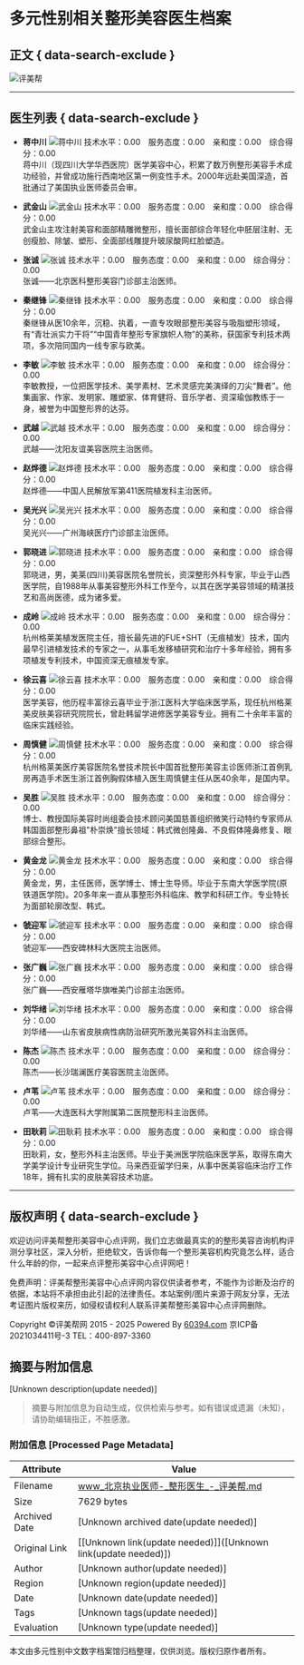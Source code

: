 # 多元性别相关整形美容医生档案

## 正文 { data-search-exclude }


![评美帮](/templates/main/default/files/img/logo.png)

---

## 医生列表 { data-search-exclude }

- **蒋中川**
  ![蒋中川](/uploads/pictures/2016-05/thumb_16_1464597810.jpg)
  技术水平：0.00　服务态度：0.00　亲和度：0.00　综合得分：0.00  
  蒋中川（现四川大学华西医院）医学美容中心，积累了数万例整形美容手术成功经验，并曾成功施行西南地区第一例变性手术。2000年远赴美国深造，首批通过了美国执业医师委员会审。

- **武金山**
  ![武金山](/uploads/pictures/2019-03/thumb_21_1551924099.jpg)
  技术水平：0.00　服务态度：0.00　亲和度：0.00　综合得分：0.00  
  武金山主攻注射美容和面部精雕微整形，擅长面部综合年轻化中胚层注射、无创瘦脸、除皱、塑形、全面部线雕提升玻尿酸网红脸塑造。

- **张诚**
  ![张诚](/uploads/pictures/2016-06-01/thumb_01_14646771541474.jpg)
  技术水平：0.00　服务态度：0.00　亲和度：0.00　综合得分：0.00  
  张诚——北京医科整形美容门诊部主治医师。

- **秦继锋**
  ![秦继锋](/uploads/pictures/2016-06-01/thumb_01_14646773435016.jpg)
  技术水平：0.00　服务态度：0.00　亲和度：0.00　综合得分：0.00  
  秦继锋从医10余年，沉稳、执着，一直专攻眼部整形美容与吸脂塑形领域，有“青壮派实力干将”“中国青年整形专家旗帜人物”的美称，获国家专利技术两项，多次陪同国内一线专家与欧美。

- **李敏**
  ![李敏](/uploads/pictures/2016-06-01/thumb_01_14646774546288.jpg)
  技术水平：0.00　服务态度：0.00　亲和度：0.00　综合得分：0.00  
  李敏教授，一位把医学技术、美学素材、艺术灵感完美演绎的刀尖“舞者”。他集画家、作家、发明家、雕塑家、体育健将、音乐学者、资深瑜伽教练于一身，被誉为中国整形界的达芬。

- **武越**
  ![武越](/uploads/pictures/2016-06-01/thumb_01_14646775636092.jpg)
  技术水平：0.00　服务态度：0.00　亲和度：0.00　综合得分：0.00  
  武越——沈阳友谊美容医院主治医师。

- **赵烨德**
  ![赵烨德](/uploads/pictures/2016-06-01/thumb_01_14646776499786.jpg)
  技术水平：0.00　服务态度：0.00　亲和度：0.00　综合得分：0.00  
  赵烨德——中国人民解放军第411医院植发科主治医师。

- **吴光兴**
  ![吴光兴](/uploads/pictures/2016-06-01/thumb_01_14646777622313.jpg)
  技术水平：0.00　服务态度：0.00　亲和度：0.00　综合得分：0.00  
  吴光兴——广州海峡医疗门诊部主治医师。

- **郭晓进**
  ![郭晓进](/uploads/pictures/2016-06-01/thumb_01_14646778974822.jpg)
  技术水平：0.00　服务态度：0.00　亲和度：0.00　综合得分：0.00  
  郭晓进，男，美莱(四川)美容医院名誉院长，资深整形外科专家，毕业于山西医学院，自1988年从事美容整形外科工作至今，以其在医学美容领域的精湛技艺和高尚医德，成为诸多爱。

- **成岭**
  ![成岭](/uploads/pictures/2016-06-01/thumb_01_14646800581901.jpg)
  技术水平：0.00　服务态度：0.00　亲和度：0.00　综合得分：0.00  
  杭州格莱美植发医院主任，擅长最先进的FUE+SHT（无痕植发）技术，国内最早引进植发技术的专家之一，从事毛发移植研究和治疗十多年经验，拥有多项植发专利技术，中国资深无痕植发专家。

- **徐云喜**
  ![徐云喜](/uploads/pictures/2016-06-01/thumb_01_14646800676712.jpg)
  技术水平：0.00　服务态度：0.00　亲和度：0.00　综合得分：0.00  
  医学美容，他历程丰富徐云喜毕业于浙江医科大学临床医学系，现任杭州格莱美皮肤美容研究院院长，曾赴韩留学进修医学美容专业。拥有二十余年丰富的临床实践经验。

- **周慎健**
  ![周慎健](/uploads/pictures/2016-06-01/thumb_01_14646800797337.jpg)
  技术水平：0.00　服务态度：0.00　亲和度：0.00　综合得分：0.00  
  杭州格莱美医疗美容医院名誉技术院长中国首批整形美容主诊医师浙江首例乳房再造手术医生浙江首例胸假体植入医生周慎健主任从医40余年，是国内早。

- **吴胜**
  ![吴胜](/uploads/pictures/2016-06-01/thumb_01_14646800832702.jpg)
  技术水平：0.00　服务态度：0.00　亲和度：0.00　综合得分：0.00  
  博士、教授国际美容时尚组委会技术顾问美国慈善组织微笑行动特约专家师从韩国面部整形鼻祖"朴崇焕"擅长领域：韩式微创隆鼻、不良假体隆鼻修复、眼部综合整形。

- **黄金龙**
  ![黄金龙](/uploads/pictures/2016-06-01/thumb_01_14646801028953.jpg)
  技术水平：0.00　服务态度：0.00　亲和度：0.00　综合得分：0.00  
  黄金龙，男，主任医师，医学博士、博士生导师。毕业于东南大学医学院(原铁道医学院)。20多年来一直从事整形外科临床、教学和科研工作。专业特长为面部轮廓改型、韩式。

- **虢迎军**
  ![虢迎军](/uploads/pictures/2016-06-01/thumb_01_14646801139728.jpg)
  技术水平：0.00　服务态度：0.00　亲和度：0.00　综合得分：0.00  
  虢迎军——西安碑林科大医院主治医师。

- **张广巍**
  ![张广巍](/uploads/pictures/2016-06-01/thumb_01_14646801742003.jpg)
  技术水平：0.00　服务态度：0.00　亲和度：0.00　综合得分：0.00  
  张广巍——西安雁塔华旗唯美门诊部主治医师。

- **刘华绪**
  ![刘华绪](/uploads/pictures/2016-06-01/thumb_01_14646803253432.jpg)
  技术水平：0.00　服务态度：0.00　亲和度：0.00　综合得分：0.00  
  刘华绪——山东省皮肤病性病防治研究所激光美容外科主治医师。

- **陈杰**
  ![陈杰](/uploads/pictures/2016-06-01/thumb_01_14646803586344.jpg)
  技术水平：0.00　服务态度：0.00　亲和度：0.00　综合得分：0.00  
  陈杰——长沙瑞澜医疗美容医院主治医师。

- **卢苇**
  ![卢苇](/uploads/pictures/2016-06-01/thumb_01_14646803919330.jpg)
  技术水平：0.00　服务态度：0.00　亲和度：0.00　综合得分：0.00  
  卢苇——大连医科大学附属第二医院整形科主治医师。

- **田耿莉**
  ![田耿莉](/uploads/pictures/2016-06-01/thumb_01_14646804058125.jpg)
  技术水平：0.00　服务态度：0.00　亲和度：0.00　综合得分：0.00  
  田耿莉，女，整形外科主治医师。毕业于美洲医学院临床医学系，取得东南大学美学设计专业研究生学位。马来西亚留学归来，从事中医美容临床治疗工作18年，拥有扎实的皮肤美容技术功底。

---

## 版权声明 { data-search-exclude }
欢迎访问评美帮整形美容中心点评网，我们立志做最真实的的整形美容咨询机构评测分享社区，深入分析，拒绝软文，告诉你每一个整形美容机构究竟怎么样，适合什么年龄的你，一起来点评整形美容中心点评网吧！ 

免费声明：评美帮整形美容中心点评网内容仅供读者参考，不能作为诊断及治疗的依据，本站将不承担由此引起的法律责任。本站案例/图片来源于网友分享，无法考证图片版权来历，如侵权请权利人联系评美帮整形美容中心点评网删除。 

Copyright ©评美帮网 2015 - 2025 Powered By [60394.com](https://www.60394.com/)  京ICP备2021034411号-3  TEL：400-897-3360
<!-- tcd_original_link https://www.pingmeibang.com/item-list-catid-11.html -->


## 摘要与附加信息

<!-- tcd_abstract -->
[Unknown description(update needed)]
<!-- tcd_abstract_end -->

> 摘要与附加信息为自动生成，仅供检索与参考。如有错误或遗漏（未知），请协助编辑指正，不胜感激。

### 附加信息 [Processed Page Metadata]

| Attribute       | Value                                  |
|-----------------|----------------------------------------|
| Filename        | www_北京执业医师-_整形医生_-_评美帮.md                             |
| Size            | 7629 bytes                           |
| Archived Date   | [Unknown archived date(update needed)]                             |
| Original Link   | [[Unknown link(update needed)]]([Unknown link(update needed)])                       |
| Author          | [Unknown author(update needed)]                               |
| Region          | [Unknown region(update needed)]                               |
| Date            | [Unknown date(update needed)]                                 |
| Tags            | [Unknown tags(update needed)]                                 |
| Evaluation            | [Unknown type(update needed)]                                 |
<!-- tcd_table_end -->

本文由多元性别中文数字档案馆归档整理，仅供浏览。版权归原作者所有。
